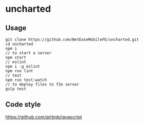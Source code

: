 # uncharted
## Usage
```
git clone https://github.com/NetEaseMobileFE/uncharted.git
cd uncharted
npm i
// to start a server
npm start
// eslint
npm i -g eslint
npm run lint
// test
npm run test:watch
// to deploy files to f2e server
gulp test
```
## Code style
https://github.com/airbnb/javascript
